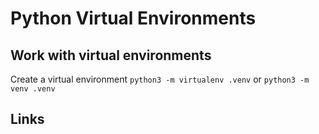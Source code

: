 # Python Virtual Environments

## Work with virtual environments
Create a virtual environment
`python3 -m virtualenv .venv` or `python3 -m venv .venv`

## Links